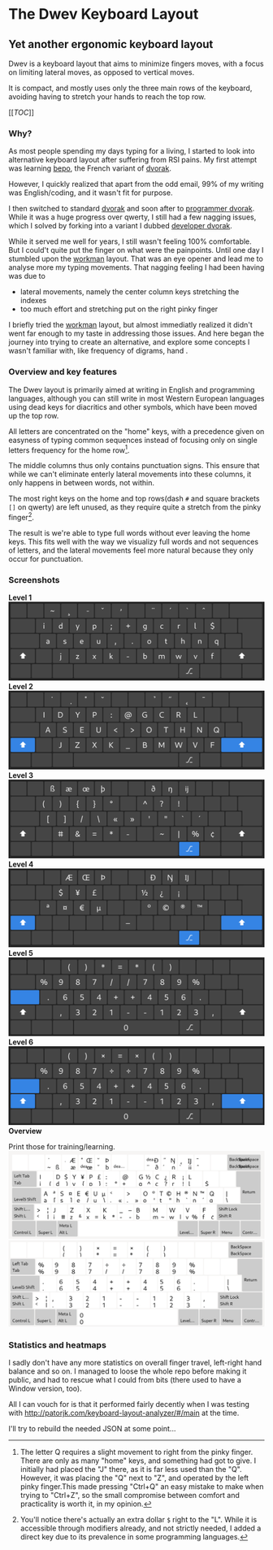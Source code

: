 # The Dwev Keyboard Layout
## Yet another ergonomic keyboard layout
Dwev is a keyboard layout that aims to minimize fingers moves, with a focus on limiting lateral moves, as opposed to vertical moves.

It is compact, and mostly uses only the three main rows of the keyboard, avoiding having to stretch your hands to reach the top row.

[[_TOC_]]

### Why?
As most people spending my days typing for a living, I started to look into alternative keyboard layout after suffering from RSI pains.
My first attempt was learning [bepo](https://bepo.fr/wiki/Accueil), the French variant of [dvorak](http://en.wikipedia.org/wiki/Dvorak_Simplified_Keyboard).

However, I quickly realized that apart from the odd email, 99% of my writing was English/coding, and it wasn't fit for purpose.

I then switched to standard [dvorak](http://en.wikipedia.org/wiki/Dvorak_Simplified_Keyboard) and soon after to [programmer dvorak](https://www.kaufmann.no/roland/dvorak/).
While it was a huge progress over qwerty, I still had a few nagging issues, which I solved by forking into a variant I dubbed [developer dvorak](https://github.com/pm98zz-c/dvorak-dev).

While it served me well for years, I still wasn't feeling 100% comfortable. But I could't quite put the finger on what were the painpoints. Until one day I stumbled upon the [workman](https://workmanlayout.org/) layout.
That was an eye opener and lead me to analyse more my typing movements. That nagging feeling I had been having was due to 
- lateral movements, namely the center column keys stretching the indexes
- too much effort and stretching put on the right pinky finger

I briefly tried the [workman](https://workmanlayout.org/) layout, but almost immediatly realized it didn't went far enough to my taste in addressing those issues. And here began the journey into trying to create an alternative, and explore some concepts I wasn't familiar with, like frequency of digrams, hand .
### Overview and key features
The Dwev layout is primarily aimed at writing in English and programming languages, although you can still write in most Western European languages using dead keys for diacritics and other symbols, which have been moved up the top row.

All letters are concentrated on the "home" keys, with a precedence given on easyness of typing common sequences instead of focusing only on single letters frequency for the home row[^1].

The middle columns thus only contains punctuation signs. This ensure that while we can't eliminate enterly lateral movements into these columns, it only happens in between words, not within.

The most right keys on the home and top rows(dash `#` and square brackets `[]` on qwerty) are left unused, as they require quite a stretch from the pinky finger[^2].

The result is we're able to type full words without ever leaving the home keys. This fits well with the way we visualizy full words and not sequences of letters, and the lateral movements feel more natural because they only occur for punctuation.

[^1]: The letter Q requires a slight movement to right from the pinky finger. There are only as many "home" keys, and something had got to give. I initially had placed the "J" there, as it is far less used than the "Q". However, it was placing the "Q" next to "Z", and operated by the left pinky finger.This made pressing "Ctrl+Q" an easy mistake to make when trying to "Ctrl+Z", so the small compromise between comfort and practicality is worth it, in my opinion.

[^2]: You'll notice there's actually an extra dollar `$` right to the "L". While it is accessible through modifiers already, and not strictly needed, I added a direct key due to its prevalence in some programming languages.

### Screenshots
**Level 1**
![Dwev layout dispostion level1](./pictures/level1.png)
**Level 2**
![Dwev layout dispostion level2](./pictures/level2.png)
**Level 3**
![Dwev layout dispostion level3](./pictures/level3.png)
**Level 4**
![Dwev layout dispostion level4](./pictures/level4.png)
**Level 5**
![Dwev layout dispostion level5](./pictures/level5.png)
**Level 6**
![Dwev layout dispostion level6](./pictures/level6.png)
**Overview**

Print those for training/learning.
![Dwev layout dispostion overview alphabetical](./pictures/overview-alpha.png)
![Dwev layout dispostion overview numerical](./pictures/overview-num.png)

### Statistics and heatmaps
I sadly don't have any more statistics on overall finger travel, left-right hand balance and so on. I managed to loose the whole repo before making it public, and had to rescue what I could from bits (there used to have a Window version, too).

All I can vouch for is that it performed fairly decently when I was testing with http://patorjk.com/keyboard-layout-analyzer/#/main at the time.

I'll try to rebuild the needed JSON at some point...
